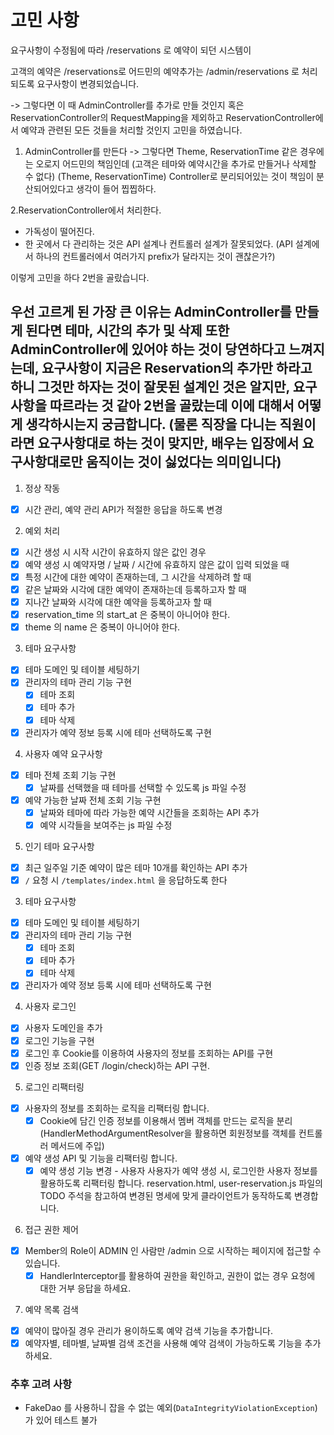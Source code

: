 # 고민 사항
요구사항이 수정됨에 따라  /reservations 로 예약이 되던 시스템이

고객의 예약은 /reservations로 어드민의 예약추가는 /admin/reservations 로 처리되도록 요구사항이 변경되었습니다.

-> 그렇다면 이 때 AdminController를 추가로 만들 것인지 혹은 ReservationController의 RequestMapping을 제외하고 
ReservationController에서 예약과 관련된 모든 것들을 처리할 것인지 고민을 하였습니다.

1. AdminController를 만든다 -> 그렇다면 Theme, ReservationTime 같은 경우에는 오로지 어드민의 책임인데 (고객은 테마와 예약시간을 추가로 만들거나 삭제할 수 없다)
   (Theme, ReservationTime) Controller로 분리되어있는 것이 책임이 분산되어있다고 생각이 들어 찝찝하다.

2.ReservationController에서 처리한다.
* 가독성이 떨어진다.
* 한 곳에서 다 관리하는 것은 API 설계나 컨트롤러 설계가 잘못되었다.
(API 설계에서 하나의 컨트롤러에서 여러가지 prefix가 달라지는 것이 괜찮은가?)

이렇게 고민을 하다 2번을 골랐습니다.

우선 고르게 된 가장 큰 이유는  AdminController를 만들게 된다면 테마, 시간의 추가 및 삭제 또한 AdminController에 있어야 하는 것이 당연하다고 느껴지는데,
요구사항이 지금은 Reservation의 추가만 하라고 하니 그것만 하자는 것이 잘못된 설계인 것은 알지만, 요구사항을 따르라는 것 같아 2번을 골랐는데 이에 대해서 어떻게 생각하시는지 궁금합니다.
(물론 직장을 다니는 직원이라면 요구사항대로 하는 것이 맞지만, 배우는 입장에서 요구사항대로만 움직이는 것이 싫었다는 의미입니다)
---

1. 정상 작동

- [x] 시간 관리, 예약 관리 API가 적절한 응답을 하도록 변경

2. 예외 처리

- [x] 시간 생성 시 시작 시간이 유효하지 않은 값인 경우
- [x] 예약 생성 시 예약자명 / 날짜 / 시간에 유효하지 않은 값이 입력 되었을 때
- [x] 특정 시간에 대한 예약이 존재하는데, 그 시간을 삭제하려 할 때
- [x] 같은 날짜와 시각에 대한 예약이 존재하는데 등록하고자 할 때
- [x] 지나간 날짜와 시각에 대한 예약을 등록하고자 할 때
- [x] reservation_time 의 start_at 은 중복이 아니어야 한다.
- [x] theme 의 name 은 중복이 아니어야 한다.

3. 테마 요구사항

- [x] 테마 도메인 및 테이블 세팅하기
- [x] 관리자의 테마 관리 기능 구현
    - [x] 테마 조회
    - [x] 테마 추가
    - [x] 테마 삭제
- [x] 관리자가 예약 정보 등록 시에 테마 선택하도록 구현

4. 사용자 예약 요구사항

- [x] 테마 전체 조회 기능 구현
    - [x] 날짜를 선택했을 때 테마를 선택할 수 있도록 js 파일 수정
- [x] 예약 가능한 날짜 전체 조회 기능 구현
    - [x] 날짜와 테마에 따라 가능한 예약 시간들을 조회하는 API 추가
    - [x] 예약 시각들을 보여주는 js 파일 수정

5. 인기 테마 요구사항

- [x] 최근 일주일 기준 예약이 많은 테마 10개를 확인하는 API 추가
- [x] `/` 요청 시 `/templates/index.html` 을 응답하도록 한다

3. 테마 요구사항

- [x] 테마 도메인 및 테이블 세팅하기
- [x] 관리자의 테마 관리 기능 구현
    - [x] 테마 조회
    - [x] 테마 추가
    - [x] 테마 삭제
- [x] 관리자가 예약 정보 등록 시에 테마 선택하도록 구현

4. 사용자 로그인
- [x] 사용자 도메인을 추가
- [x] 로그인 기능을 구현
- [x] 로그인 후 Cookie를 이용하여 사용자의 정보를 조회하는 API를 구현
- [x] 인증 정보 조회(GET /login/check)하는 API 구현.

5. 로그인 리팩터링
- [x] 사용자의 정보를 조회하는 로직을 리팩터링 합니다.
    - [x] Cookie에 담긴 인증 정보를 이용해서 멤버 객체를 만드는 로직을 분리
      (HandlerMethodArgumentResolver을 활용하면 회원정보를 객체를 컨트롤러 메서드에 주입)
- [x] 예약 생성 API 및 기능을 리팩터링 합니다.
    - [x] 예약 생성 기능 변경 - 사용자
      사용자가 예약 생성 시, 로그인한 사용자 정보를 활용하도록 리팩터링 합니다.
      reservation.html, user-reservation.js 파일의 TODO 주석을 참고하여 변경된 명세에 맞게 클라이언트가 동작하도록 변경합니다.

6. 접근 권한 제어
- [x] Member의 Role이 ADMIN 인 사람만 /admin 으로 시작하는 페이지에 접근할 수 있습니다.
  - [x] HandlerInterceptor를 활용하여 권한을 확인하고, 권한이 없는 경우 요청에 대한 거부 응답을 하세요.

7. 예약 목록 검색
- [x] 예약이 많아질 경우 관리가 용이하도록 예약 검색 기능을 추가합니다.
- [x] 예약자별, 테마별, 날짜별 검색 조건을 사용해 예약 검색이 가능하도록 기능을 추가하세요.

### 추후 고려 사항

- FakeDao 를 사용하니 잡을 수 없는 예외(`DataIntegrityViolationException`) 가 있어 테스트 불가
